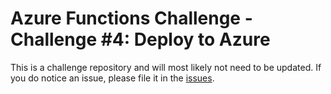 # Azure Functions Challenge - Challenge #4: Deploy to Azure

This is a challenge repository and will most likely not need to be updated. If you do notice an issue, please file it in the [issues](/issues).